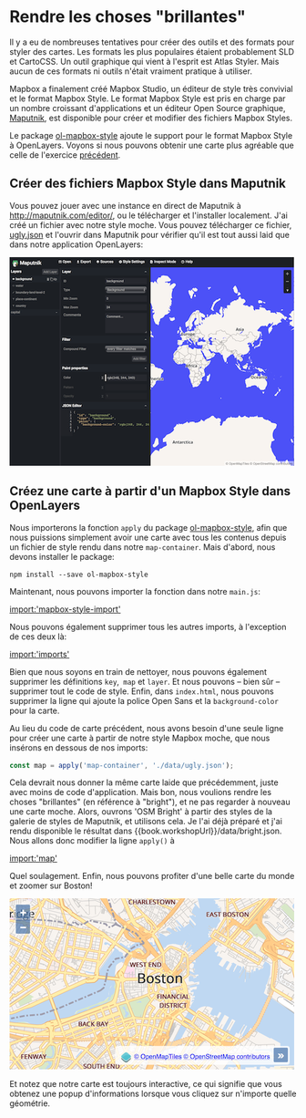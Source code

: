 # Rendre les choses "brillantes"

Il y a eu de nombreuses tentatives pour créer des outils et des formats pour styler des cartes. Les formats les plus populaires étaient probablement SLD et CartoCSS. Un outil graphique qui vient à l'esprit est Atlas Styler. Mais aucun de ces formats ni outils n'était vraiment pratique à utiliser.

Mapbox a finalement créé Mapbox Studio, un éditeur de style très convivial et le format Mapbox Style. Le format Mapbox Style est pris en charge par un nombre croissant d'applications et un éditeur Open Source graphique, [Maputnik](http://maputnik.com/), est disponible pour créer et modifier des fichiers Mapbox Styles.

Le package [ol-mapbox-style](https://npmjs.com/package/ol-mapbox-style/) ajoute le support pour le format Mapbox Style à OpenLayers. Voyons si nous pouvons obtenir une carte plus agréable que celle de l'exercice [précédent](ugly.md).

## Créer des fichiers Mapbox Style dans Maputnik

Vous pouvez jouer avec une instance en direct de Maputnik à http://maputnik.com/editor/, ou le télécharger et l'installer localement. J'ai créé un fichier avec notre style moche. Vous pouvez télécharger ce fichier, [ugly.json]({{book.workshopUrl}}/data/ugly.json) et l'ouvrir dans Maputnik pour vérifier qu'il est tout aussi laid que dans notre application OpenLayers:

![Style "moche" dans Maputnik](maputnik.png)

## Créez une carte à partir d'un Mapbox Style dans OpenLayers

Nous importerons la fonction `apply` du package [ol-mapbox-style](https://npmjs.com/package/ol-mapbox-style/), afin que nous puissions simplement avoir une carte avec tous les contenus  depuis un fichier de style rendu dans notre `map-container`. Mais d'abord, nous devons installer le package:

    npm install --save ol-mapbox-style

Maintenant, nous pouvons importer la fonction dans notre `main.js`:

[import:'mapbox-style-import'](../../../src/en/examples/vectortile/bright.js)

Nous pouvons également supprimer tous les autres imports, à l'exception de ces deux là:

[import:'imports'](../../../src/en/examples/vectortile/bright.js)

Bien que nous soyons en train de nettoyer, nous pouvons également supprimer les définitions `key`,` map` et `layer`. Et nous pouvons – bien sûr – supprimer tout le code de style. Enfin, dans `index.html`, nous pouvons supprimer la ligne qui ajoute la police Open Sans et la `background-color` pour la carte.

Au lieu du code de carte précédent, nous avons besoin d'une seule ligne pour créer une carte à partir de notre style Mapbox moche, que nous insérons en dessous de nos imports:

```js
const map = apply('map-container', './data/ugly.json');
```

Cela devrait nous donner la même carte laide que précédemment, juste avec moins de code d'application. Mais bon, nous voulions rendre les choses "brillantes" (en référence à "bright"), et ne pas regarder à nouveau une carte moche. Alors, ouvrons 'OSM Bright' à partir des styles de la galerie  de styles de Maputnik, et utilisons cela. Je l'ai déjà préparé et j'ai rendu disponible le résultat dans {{book.workshopUrl}}/data/bright.json. Nous allons donc modifier la ligne `apply()` à

[import:'map'](../../../src/en/examples/vectortile/bright.js)

Quel soulagement. Enfin, nous pouvons profiter d'une belle carte du monde et zoomer sur Boston!

![Une carte "brillante" de Boston](bright.png)

Et notez que notre carte est toujours interactive, ce qui signifie que vous obtenez une popup d'informations lorsque vous cliquez sur n'importe quelle géométrie.
